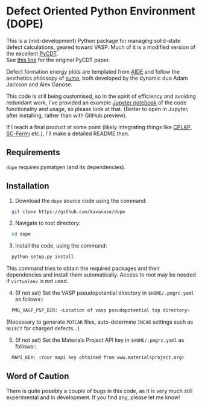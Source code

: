 # **D**efect **O**riented **P**ython **E**nvironment (DOPE)
This is a (mid-development) Python package for managing solid-state defect calculations,
geared toward VASP. Much of it is a modified version of the excellent [PyCDT](https://bitbucket.org/mbkumar/pycdt).  
See [this link](https://www.sciencedirect.com/science/article/pii/S0010465518300079) for the original PyCDT paper.

Defect formation energy plots are templated from [AIDE](https://github.com/SMTG-UCL/aide) and follow the aesthetics
philosopy of [sumo](https://smtg-ucl.github.io/sumo/), both developed by the dynamic duo Adam Jackson and Alex Ganose.

This code is still being customised, so in the spirit of efficiency 
and avoiding redundant work, I've provided an example 
[Jupyter notebook](dope_Example_Notebook.ipynb)
of the code functionality and usage, 
so please look at that. (Better to open in Jupyter, after installing, rather than with GitHub preview).

If I reach a final product at some point 
(likely integrating things like [CPLAP](https://github.com/jbuckeridge/cplap), 
[SC-Fermi](https://github.com/jbuckeridge/sc-fermi) etc.),
 I'll make a detailed README then.


## Requirements
`dope` requires pymatgen (and its dependencies).

## Installation
1.  Download the `dope` source code using the command:
```bash
  git clone https://github.com/kavanase/dope
```
2.  Navigate to root directory:
```bash
  cd dope
```
3.  Install the code, using the command:
```bash
  python setup.py install
```
This command tries to obtain the required packages and their dependencies and install them automatically.
Access to root may be needed if ``virtualenv`` is not used.

4.  (If not set) Set the VASP pseudopotential directory in `$HOME/.pmgrc.yaml` as follows::
```bash
  PMG_VASP_PSP_DIR: <Location of vasp pseudopotential top directory>
```
(Necessary to generate `POTCAR` files, auto-determine `INCAR` settings such as `NELECT` for charged defects...)

5.  (If not set) Set the Materials Project API key in `$HOME/.pmgrc.yaml` as follows::
```bash
  MAPI_KEY: <Your mapi key obtained from www.materialsproject.org>
```

## Word of Caution
There is quite possibly a couple of bugs in this code, as it is very much still experimental and in development.
If you find any, please let me know!
